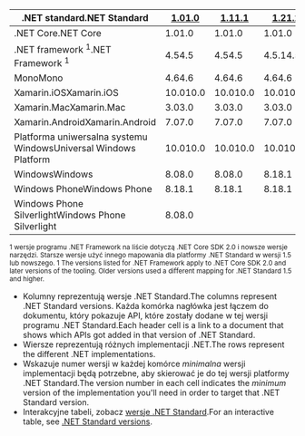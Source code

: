 | <span data-ttu-id="152a6-101">.NET standard</span><span class="sxs-lookup"><span data-stu-id="152a6-101">.NET Standard</span></span>              | <span data-ttu-id="152a6-102">[1.0]</span><span class="sxs-lookup"><span data-stu-id="152a6-102">[1.0]</span></span> | <span data-ttu-id="152a6-103">[1.1]</span><span class="sxs-lookup"><span data-stu-id="152a6-103">[1.1]</span></span>  | <span data-ttu-id="152a6-104">[1.2]</span><span class="sxs-lookup"><span data-stu-id="152a6-104">[1.2]</span></span> | <span data-ttu-id="152a6-105">[1.3]</span><span class="sxs-lookup"><span data-stu-id="152a6-105">[1.3]</span></span> | <span data-ttu-id="152a6-106">[1.4]</span><span class="sxs-lookup"><span data-stu-id="152a6-106">[1.4]</span></span> | <span data-ttu-id="152a6-107">[w wersji 1.5]</span><span class="sxs-lookup"><span data-stu-id="152a6-107">[1.5]</span></span>      | <span data-ttu-id="152a6-108">[w wersji 1.6]</span><span class="sxs-lookup"><span data-stu-id="152a6-108">[1.6]</span></span>      | <span data-ttu-id="152a6-109">[2.0]</span><span class="sxs-lookup"><span data-stu-id="152a6-109">[2.0]</span></span>      |
|----------------------------|-------|--------|-------|-------|-------|------------|------------|------------|
| <span data-ttu-id="152a6-110">.NET Core</span><span class="sxs-lookup"><span data-stu-id="152a6-110">.NET Core</span></span>                  | <span data-ttu-id="152a6-111">1.0</span><span class="sxs-lookup"><span data-stu-id="152a6-111">1.0</span></span>   | <span data-ttu-id="152a6-112">1.0</span><span class="sxs-lookup"><span data-stu-id="152a6-112">1.0</span></span>    | <span data-ttu-id="152a6-113">1.0</span><span class="sxs-lookup"><span data-stu-id="152a6-113">1.0</span></span>   | <span data-ttu-id="152a6-114">1.0</span><span class="sxs-lookup"><span data-stu-id="152a6-114">1.0</span></span>   | <span data-ttu-id="152a6-115">1.0</span><span class="sxs-lookup"><span data-stu-id="152a6-115">1.0</span></span>   | <span data-ttu-id="152a6-116">1.0</span><span class="sxs-lookup"><span data-stu-id="152a6-116">1.0</span></span>        | <span data-ttu-id="152a6-117">1.0</span><span class="sxs-lookup"><span data-stu-id="152a6-117">1.0</span></span>        | <span data-ttu-id="152a6-118">2.0</span><span class="sxs-lookup"><span data-stu-id="152a6-118">2.0</span></span>        |
| <span data-ttu-id="152a6-119">.NET framework <sup>1</sup></span><span class="sxs-lookup"><span data-stu-id="152a6-119">.NET Framework <sup>1</sup></span></span>| <span data-ttu-id="152a6-120">4.5</span><span class="sxs-lookup"><span data-stu-id="152a6-120">4.5</span></span>   | <span data-ttu-id="152a6-121">4.5</span><span class="sxs-lookup"><span data-stu-id="152a6-121">4.5</span></span>    | <span data-ttu-id="152a6-122">4.5.1</span><span class="sxs-lookup"><span data-stu-id="152a6-122">4.5.1</span></span> | <span data-ttu-id="152a6-123">4.6</span><span class="sxs-lookup"><span data-stu-id="152a6-123">4.6</span></span>   | <span data-ttu-id="152a6-124">4.6.1</span><span class="sxs-lookup"><span data-stu-id="152a6-124">4.6.1</span></span> | <span data-ttu-id="152a6-125">4.6.1</span><span class="sxs-lookup"><span data-stu-id="152a6-125">4.6.1</span></span>      | <span data-ttu-id="152a6-126">4.6.1</span><span class="sxs-lookup"><span data-stu-id="152a6-126">4.6.1</span></span>      | <span data-ttu-id="152a6-127">4.6.1</span><span class="sxs-lookup"><span data-stu-id="152a6-127">4.6.1</span></span>      |
| <span data-ttu-id="152a6-128">Mono</span><span class="sxs-lookup"><span data-stu-id="152a6-128">Mono</span></span>                       | <span data-ttu-id="152a6-129">4.6</span><span class="sxs-lookup"><span data-stu-id="152a6-129">4.6</span></span>   | <span data-ttu-id="152a6-130">4.6</span><span class="sxs-lookup"><span data-stu-id="152a6-130">4.6</span></span>    | <span data-ttu-id="152a6-131">4.6</span><span class="sxs-lookup"><span data-stu-id="152a6-131">4.6</span></span>   | <span data-ttu-id="152a6-132">4.6</span><span class="sxs-lookup"><span data-stu-id="152a6-132">4.6</span></span>   | <span data-ttu-id="152a6-133">4.6</span><span class="sxs-lookup"><span data-stu-id="152a6-133">4.6</span></span>   | <span data-ttu-id="152a6-134">4.6</span><span class="sxs-lookup"><span data-stu-id="152a6-134">4.6</span></span>        | <span data-ttu-id="152a6-135">4.6</span><span class="sxs-lookup"><span data-stu-id="152a6-135">4.6</span></span>        | <span data-ttu-id="152a6-136">5.4</span><span class="sxs-lookup"><span data-stu-id="152a6-136">5.4</span></span>        |
| <span data-ttu-id="152a6-137">Xamarin.iOS</span><span class="sxs-lookup"><span data-stu-id="152a6-137">Xamarin.iOS</span></span>                | <span data-ttu-id="152a6-138">10.0</span><span class="sxs-lookup"><span data-stu-id="152a6-138">10.0</span></span>  | <span data-ttu-id="152a6-139">10.0</span><span class="sxs-lookup"><span data-stu-id="152a6-139">10.0</span></span>   | <span data-ttu-id="152a6-140">10.0</span><span class="sxs-lookup"><span data-stu-id="152a6-140">10.0</span></span>  | <span data-ttu-id="152a6-141">10.0</span><span class="sxs-lookup"><span data-stu-id="152a6-141">10.0</span></span>  | <span data-ttu-id="152a6-142">10.0</span><span class="sxs-lookup"><span data-stu-id="152a6-142">10.0</span></span>  | <span data-ttu-id="152a6-143">10.0</span><span class="sxs-lookup"><span data-stu-id="152a6-143">10.0</span></span>       | <span data-ttu-id="152a6-144">10.0</span><span class="sxs-lookup"><span data-stu-id="152a6-144">10.0</span></span>       | <span data-ttu-id="152a6-145">10.14</span><span class="sxs-lookup"><span data-stu-id="152a6-145">10.14</span></span>      |
| <span data-ttu-id="152a6-146">Xamarin.Mac</span><span class="sxs-lookup"><span data-stu-id="152a6-146">Xamarin.Mac</span></span>                | <span data-ttu-id="152a6-147">3.0</span><span class="sxs-lookup"><span data-stu-id="152a6-147">3.0</span></span>   | <span data-ttu-id="152a6-148">3.0</span><span class="sxs-lookup"><span data-stu-id="152a6-148">3.0</span></span>    | <span data-ttu-id="152a6-149">3.0</span><span class="sxs-lookup"><span data-stu-id="152a6-149">3.0</span></span>   | <span data-ttu-id="152a6-150">3.0</span><span class="sxs-lookup"><span data-stu-id="152a6-150">3.0</span></span>   | <span data-ttu-id="152a6-151">3.0</span><span class="sxs-lookup"><span data-stu-id="152a6-151">3.0</span></span>   | <span data-ttu-id="152a6-152">3.0</span><span class="sxs-lookup"><span data-stu-id="152a6-152">3.0</span></span>        | <span data-ttu-id="152a6-153">3.0</span><span class="sxs-lookup"><span data-stu-id="152a6-153">3.0</span></span>        | <span data-ttu-id="152a6-154">3.8</span><span class="sxs-lookup"><span data-stu-id="152a6-154">3.8</span></span>        |
| <span data-ttu-id="152a6-155">Xamarin.Android</span><span class="sxs-lookup"><span data-stu-id="152a6-155">Xamarin.Android</span></span>            | <span data-ttu-id="152a6-156">7.0</span><span class="sxs-lookup"><span data-stu-id="152a6-156">7.0</span></span>   | <span data-ttu-id="152a6-157">7.0</span><span class="sxs-lookup"><span data-stu-id="152a6-157">7.0</span></span>    | <span data-ttu-id="152a6-158">7.0</span><span class="sxs-lookup"><span data-stu-id="152a6-158">7.0</span></span>   | <span data-ttu-id="152a6-159">7.0</span><span class="sxs-lookup"><span data-stu-id="152a6-159">7.0</span></span>   | <span data-ttu-id="152a6-160">7.0</span><span class="sxs-lookup"><span data-stu-id="152a6-160">7.0</span></span>   | <span data-ttu-id="152a6-161">7.0</span><span class="sxs-lookup"><span data-stu-id="152a6-161">7.0</span></span>        | <span data-ttu-id="152a6-162">7.0</span><span class="sxs-lookup"><span data-stu-id="152a6-162">7.0</span></span>        | <span data-ttu-id="152a6-163">8.0</span><span class="sxs-lookup"><span data-stu-id="152a6-163">8.0</span></span>        |
| <span data-ttu-id="152a6-164">Platforma uniwersalna systemu Windows</span><span class="sxs-lookup"><span data-stu-id="152a6-164">Universal Windows Platform</span></span> | <span data-ttu-id="152a6-165">10.0</span><span class="sxs-lookup"><span data-stu-id="152a6-165">10.0</span></span>  | <span data-ttu-id="152a6-166">10.0</span><span class="sxs-lookup"><span data-stu-id="152a6-166">10.0</span></span>   | <span data-ttu-id="152a6-167">10.0</span><span class="sxs-lookup"><span data-stu-id="152a6-167">10.0</span></span>  | <span data-ttu-id="152a6-168">10.0</span><span class="sxs-lookup"><span data-stu-id="152a6-168">10.0</span></span>  | <span data-ttu-id="152a6-169">10.0</span><span class="sxs-lookup"><span data-stu-id="152a6-169">10.0</span></span>  | <span data-ttu-id="152a6-170">10.0.16299</span><span class="sxs-lookup"><span data-stu-id="152a6-170">10.0.16299</span></span> | <span data-ttu-id="152a6-171">10.0.16299</span><span class="sxs-lookup"><span data-stu-id="152a6-171">10.0.16299</span></span> | <span data-ttu-id="152a6-172">10.0.16299</span><span class="sxs-lookup"><span data-stu-id="152a6-172">10.0.16299</span></span> |
| <span data-ttu-id="152a6-173">Windows</span><span class="sxs-lookup"><span data-stu-id="152a6-173">Windows</span></span>                    | <span data-ttu-id="152a6-174">8.0</span><span class="sxs-lookup"><span data-stu-id="152a6-174">8.0</span></span>   | <span data-ttu-id="152a6-175">8.0</span><span class="sxs-lookup"><span data-stu-id="152a6-175">8.0</span></span>    | <span data-ttu-id="152a6-176">8.1</span><span class="sxs-lookup"><span data-stu-id="152a6-176">8.1</span></span>   |       |       |            |            |            |
| <span data-ttu-id="152a6-177">Windows Phone</span><span class="sxs-lookup"><span data-stu-id="152a6-177">Windows Phone</span></span>              | <span data-ttu-id="152a6-178">8.1</span><span class="sxs-lookup"><span data-stu-id="152a6-178">8.1</span></span>   | <span data-ttu-id="152a6-179">8.1</span><span class="sxs-lookup"><span data-stu-id="152a6-179">8.1</span></span>    | <span data-ttu-id="152a6-180">8.1</span><span class="sxs-lookup"><span data-stu-id="152a6-180">8.1</span></span>   |       |       |            |            |            |
| <span data-ttu-id="152a6-181">Windows Phone Silverlight</span><span class="sxs-lookup"><span data-stu-id="152a6-181">Windows Phone Silverlight</span></span>  | <span data-ttu-id="152a6-182">8.0</span><span class="sxs-lookup"><span data-stu-id="152a6-182">8.0</span></span>   |        |       |       |       |            |            |            |

<span data-ttu-id="152a6-183"><sup>1 wersje programu .NET Framework na liście dotyczą .NET Core SDK 2.0 i nowsze wersje narzędzi. Starsze wersje użyć innego mapowania dla platformy .NET Standard w wersji 1.5 lub nowszego. </sup></span><span class="sxs-lookup"><span data-stu-id="152a6-183"><sup>1 The versions listed for .NET Framework apply to .NET Core SDK 2.0 and later versions of the tooling. Older versions used a different mapping for .NET Standard 1.5 and higher. </sup></span></span>

- <span data-ttu-id="152a6-184">Kolumny reprezentują wersje .NET Standard.</span><span class="sxs-lookup"><span data-stu-id="152a6-184">The columns represent .NET Standard versions.</span></span> <span data-ttu-id="152a6-185">Każda komórka nagłówka jest łączem do dokumentu, który pokazuje API, które zostały dodane w tej wersji programu .NET Standard.</span><span class="sxs-lookup"><span data-stu-id="152a6-185">Each header cell is a link to a document that shows which APIs got added in that version of .NET Standard.</span></span>
- <span data-ttu-id="152a6-186">Wiersze reprezentują różnych implementacji .NET.</span><span class="sxs-lookup"><span data-stu-id="152a6-186">The rows represent the different .NET implementations.</span></span>
- <span data-ttu-id="152a6-187">Wskazuje numer wersji w każdej komórce *minimalna* wersji implementacji będą potrzebne, aby skierować je do tej wersji platformy .NET Standard.</span><span class="sxs-lookup"><span data-stu-id="152a6-187">The version number in each cell indicates the *minimum* version of the implementation you'll need in order to target that .NET Standard version.</span></span>
- <span data-ttu-id="152a6-188">Interakcyjne tabeli, zobacz [wersje .NET Standard](http://immo.landwerth.net/netstandard-versions/#).</span><span class="sxs-lookup"><span data-stu-id="152a6-188">For an interactive table, see [.NET Standard versions](http://immo.landwerth.net/netstandard-versions/#).</span></span>

[1.0]: https://github.com/dotnet/standard/blob/master/docs/versions/netstandard1.0.md
[1.1]: https://github.com/dotnet/standard/blob/master/docs/versions/netstandard1.1.md
[1.2]: https://github.com/dotnet/standard/blob/master/docs/versions/netstandard1.2.md
[1.3]: https://github.com/dotnet/standard/blob/master/docs/versions/netstandard1.3.md
[1.4]: https://github.com/dotnet/standard/blob/master/docs/versions/netstandard1.4.md
[w wersji 1.5]: https://github.com/dotnet/standard/blob/master/docs/versions/netstandard1.5.md
[1.5]: https://github.com/dotnet/standard/blob/master/docs/versions/netstandard1.5.md
[w wersji 1.6]: https://github.com/dotnet/standard/blob/master/docs/versions/netstandard1.6.md
[1.6]: https://github.com/dotnet/standard/blob/master/docs/versions/netstandard1.6.md
[2.0]: https://github.com/dotnet/standard/blob/master/docs/versions/netstandard2.0.md
